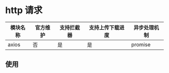 # http 请求

| 模块名称 | 官方维护 | 支持拦截器 | 支持上传下载进度 | 异步处理机制 |
| -------- | -------- | ---------- | ---------------- | ------------ |
| axios    | 否       | 是         | 是               | promise      |

## 使用
